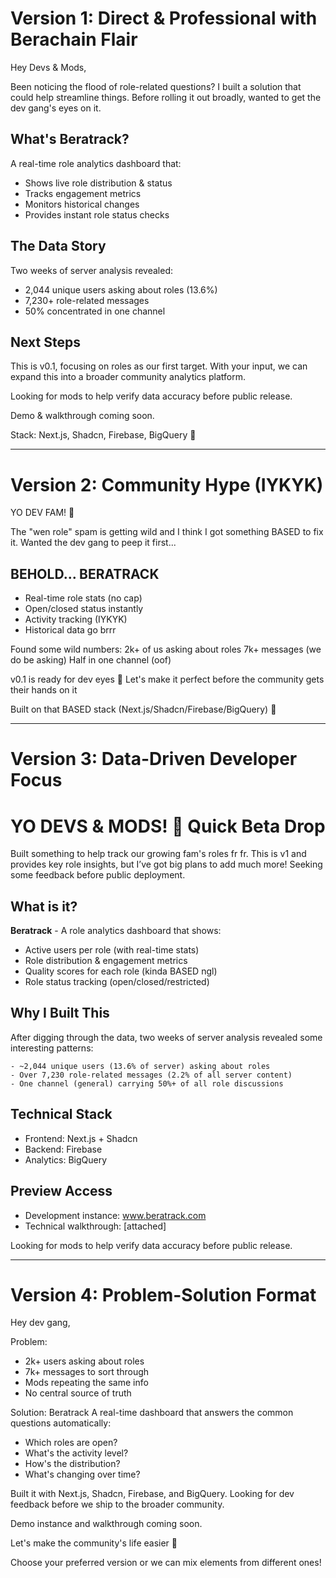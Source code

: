 # Version 1: Direct & Professional with Berachain Flair

Hey Devs & Mods,

Been noticing the flood of role-related questions? I built a solution that could help streamline things. Before rolling it out broadly, wanted to get the dev gang's eyes on it.

## What's Beratrack?
A real-time role analytics dashboard that:
- Shows live role distribution & status
- Tracks engagement metrics
- Monitors historical changes
- Provides instant role status checks

## The Data Story
Two weeks of server analysis revealed:
- 2,044 unique users asking about roles (13.6%)
- 7,230+ role-related messages
- 50% concentrated in one channel

## Next Steps
This is v0.1, focusing on roles as our first target. With your input, we can expand this into a broader community analytics platform.

Looking for mods to help verify data accuracy before public release.

Demo & walkthrough coming soon.

Stack: Next.js, Shadcn, Firebase, BigQuery 🍯

---

# Version 2: Community Hype (IYKYK)

YO DEV FAM! 🐻

The "wen role" spam is getting wild and I think I got something BASED to fix it. Wanted the dev gang to peep it first...

## BEHOLD... BERATRACK
- Real-time role stats (no cap)
- Open/closed status instantly
- Activity tracking (IYKYK)
- Historical data go brrr

Found some wild numbers:
2k+ of us asking about roles
7k+ messages (we do be asking)
Half in one channel (oof)

v0.1 is ready for dev eyes 👀
Let's make it perfect before the community gets their hands on it

Built on that BASED stack (Next.js/Shadcn/Firebase/BigQuery) 🍯

---

# Version 3: Data-Driven Developer Focus


# YO DEVS & MODS! 🐻 Quick Beta Drop

Built something to help track our growing fam's roles fr fr. This is v1 and provides key role insights, but I’ve got big plans to add much more! Seeking some feedback before public deployment.

## What is it? 
**Beratrack** - A role analytics dashboard that shows:  
- Active users per role (with real-time stats)  
- Role distribution & engagement metrics  
- Quality scores for each role (kinda BASED ngl)  
- Role status tracking (open/closed/restricted)  

## Why I Built This  
After digging through the data, two weeks of server analysis revealed some interesting patterns:
  
```
- ~2,044 unique users (13.6% of server) asking about roles  
- Over 7,230 role-related messages (2.2% of all server content)  
- One channel (general) carrying 50%+ of all role discussions  
```

## Technical Stack
- Frontend: Next.js + Shadcn
- Backend: Firebase
- Analytics: BigQuery

## Preview Access
- Development instance: www.beratrack.com
- Technical walkthrough: [attached]

Looking for mods to help verify data accuracy before public release.

---

# Version 4: Problem-Solution Format

Hey dev gang,

Problem:
- 2k+ users asking about roles
- 7k+ messages to sort through
- Mods repeating the same info
- No central source of truth

Solution: Beratrack
A real-time dashboard that answers the common questions automatically:
- Which roles are open?
- What's the activity level?
- How's the distribution?
- What's changing over time?

Built it with Next.js, Shadcn, Firebase, and BigQuery. Looking for dev feedback before we ship to the broader community.

Demo instance and walkthrough coming soon.

Let's make the community's life easier 🐻

Choose your preferred version or we can mix elements from different ones!